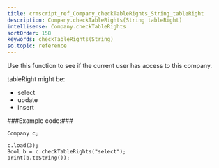 ```yaml
---
title: crmscript_ref_Company_checkTableRights_String_tableRight
description: Company.checkTableRights(String tableRight)
intellisense: Company.checkTableRights
sortOrder: 158
keywords: checkTableRights(String)
so.topic: reference
---
```


Use this function to see if the current user has access to this company.

tableRight might be:


- select
- update
- insert




###Example code:###


    Company c;
    
    c.load(3);
    Bool b = c.checkTableRights("select");
    print(b.toString());


